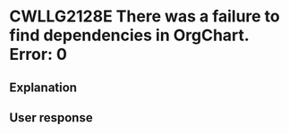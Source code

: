 # CWLLG2128E There was a failure to find dependencies in OrgChart.   Error: 0

## Explanation

## User response